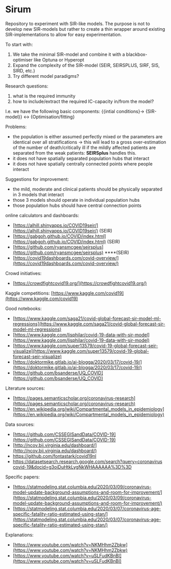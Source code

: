 # Sirum

Repository to experiment with SIR-like models. The purpose 
is not to develop new SIR-models but rather to create a thin wrapper around
existing SIR-implementations to allow for easy experimentation. 

To start with:
1. We take the minimal SIR-model and combine it with a blackbox-optimiser like Optuna or Hyperopt
2. Expand the complexity of the SIR-model (SEIR, SEIRSPLUS, SIRF, SIS, SIRD, etc.)
3. Try different model paradigms?

Research questions:
1. what is the required immunity
2. how to include/extract the required IC-capacity in/from the model?

I.e. we have the following basic components: {{intial conditions}-> {SIR-model}} <-> {Optimisation/fitting}


Problems:
* the population is either assumed perfectly mixed or the parameters are identical over all stratifications -> this will lead to a gross over-estimation of the number of death/critically ill if the mildly affected patients are separated from the weak patients: **SEIRSplus** handles this.
* it does not have spatially separated population hubs that interact
* it does not have spatially centrally connected points where people interact


Suggestions for improvement:
* the mild, moderate and clinical patients should be physically separated in 3 models that interact
* those 3 models should operate in individual population hubs
* those population hubs should have central connection points


online calculators and dashboards:

- [https://alhill.shinyapps.io/COVID19seir/](https://alhill.shinyapps.io/COVID19seir/)  (SEIR)
- [https://gabgoh.github.io/COVID/index.html](https://gabgoh.github.io/COVID/index.html) (SEIR)
- [https://github.com/ryansmcgee/seirsplus](https://github.com/ryansmcgee/seirsplus) ****(SEIR)
- [https://covid19dashboards.com/covid-overview/](https://covid19dashboards.com/covid-overview/)

Crowd initiatives:

- [https://crowdfightcovid19.org/](https://crowdfightcovid19.org/)

Kaggle competitions: [https://www.kaggle.com/covid19](https://www.kaggle.com/covid19)

Good notebooks:

- [https://www.kaggle.com/saga21/covid-global-forecast-sir-model-ml-regressions](https://www.kaggle.com/saga21/covid-global-forecast-sir-model-ml-regressions)
- [https://www.kaggle.com/lisphilar/covid-19-data-with-sir-model](https://www.kaggle.com/lisphilar/covid-19-data-with-sir-model)
- [https://www.kaggle.com/super13579/covid-19-global-forecast-seir-visualize](https://www.kaggle.com/super13579/covid-19-global-forecast-seir-visualize)
- [https://doktormike.gitlab.io/ai-blogga/2020/03/17/covid-19/](https://doktormike.gitlab.io/ai-blogga/2020/03/17/covid-19/)
- [https://github.com/bsanderse/UQ_COVID](https://github.com/bsanderse/UQ_COVID)

Literature sources:

- [https://pages.semanticscholar.org/coronavirus-research](https://pages.semanticscholar.org/coronavirus-research)
- [https://en.wikipedia.org/wiki/Compartmental_models_in_epidemiology](https://en.wikipedia.org/wiki/Compartmental_models_in_epidemiology)

Data sources:

- [https://github.com/CSSEGISandData/COVID-19](https://github.com/CSSEGISandData/COVID-19)
- [http://ncov.bii.virginia.edu/dashboard/](http://ncov.bii.virginia.edu/dashboard/)
- https://github.com/fontastark/covid19nl
- [https://datasetsearch.research.google.com/search?query=coronavirus covid-19&docid=g3oiDuHtkLygNkWHAAAAAA%3D%3D](https://datasetsearch.research.google.com/search?query=coronavirus%20covid-19&docid=g3oiDuHtkLygNkWHAAAAAA%3D%3D)

Specific papers:

- [https://statmodeling.stat.columbia.edu/2020/03/09/coronavirus-model-update-background-assumptions-and-room-for-improvement/](https://statmodeling.stat.columbia.edu/2020/03/09/coronavirus-model-update-background-assumptions-and-room-for-improvement/)
- [https://statmodeling.stat.columbia.edu/2020/03/07/coronavirus-age-specific-fatality-ratio-estimated-using-stan/](https://statmodeling.stat.columbia.edu/2020/03/07/coronavirus-age-specific-fatality-ratio-estimated-using-stan/)

Explanations:

- [https://www.youtube.com/watch?v=NKMHhm2Zbkw](https://www.youtube.com/watch?v=NKMHhm2Zbkw)
- [https://www.youtube.com/watch?v=uSLFudKBnBI](https://www.youtube.com/watch?v=uSLFudKBnBI)
